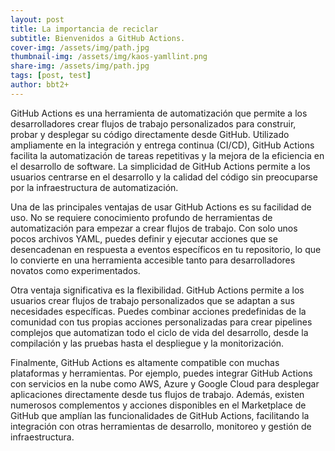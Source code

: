 ```yaml
---
layout: post
title: La importancia de reciclar
subtitle: Bienvenidos a GitHub Actions.
cover-img: /assets/img/path.jpg
thumbnail-img: /assets/img/kaos-yamllint.png
share-img: /assets/img/path.jpg
tags: [post, test]
author: bbt2+
---
```


GitHub Actions es una herramienta de automatización que permite a los desarrolladores crear flujos de trabajo personalizados para construir, probar y desplegar su código directamente desde GitHub. Utilizado ampliamente en la integración y entrega continua (CI/CD), GitHub Actions facilita la automatización de tareas repetitivas y la mejora de la eficiencia en el desarrollo de software. La simplicidad de GitHub Actions permite a los usuarios centrarse en el desarrollo y la calidad del código sin preocuparse por la infraestructura de automatización.

Una de las principales ventajas de usar GitHub Actions es su facilidad de uso. No se requiere conocimiento profundo de herramientas de automatización para empezar a crear flujos de trabajo. Con solo unos pocos archivos YAML, puedes definir y ejecutar acciones que se desencadenan en respuesta a eventos específicos en tu repositorio, lo que lo convierte en una herramienta accesible tanto para desarrolladores novatos como experimentados.

Otra ventaja significativa es la flexibilidad. GitHub Actions permite a los usuarios crear flujos de trabajo personalizados que se adaptan a sus necesidades específicas. Puedes combinar acciones predefinidas de la comunidad con tus propias acciones personalizadas para crear pipelines complejos que automatizan todo el ciclo de vida del desarrollo, desde la compilación y las pruebas hasta el despliegue y la monitorización.

Finalmente, GitHub Actions es altamente compatible con muchas plataformas y herramientas. Por ejemplo, puedes integrar GitHub Actions con servicios en la nube como AWS, Azure y Google Cloud para desplegar aplicaciones directamente desde tus flujos de trabajo. Además, existen numerosos complementos y acciones disponibles en el Marketplace de GitHub que amplían las funcionalidades de GitHub Actions, facilitando la integración con otras herramientas de desarrollo, monitoreo y gestión de infraestructura.
